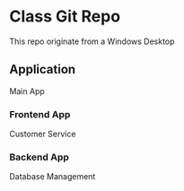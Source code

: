 # Class Git Repo

This repo originate from a Windows Desktop

## Application

Main App

### Frontend App

Customer Service

### Backend App

Database Management
